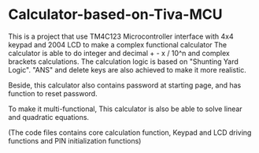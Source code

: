 # Calculator-based-on-Tiva-MCU
This is a project that use TM4C123 Microcontroller interface with 4x4 keypad and 2004 LCD to make a complex functional calculator
The calculator is able to do integer and decimal + - x / 10^n and complex brackets calculations. The calculation logic is based on "Shunting Yard Logic". 
"ANS" and delete keys are also achieved to make it more realistic.

Beside, this calculator also contains password at starting page, and has function to reset password.

To make it multi-functional, This calculator is also be able to solve linear and quadratic equations.

(The code files contains core calculation function, Keypad and LCD driving functions and PIN initialization functions)
